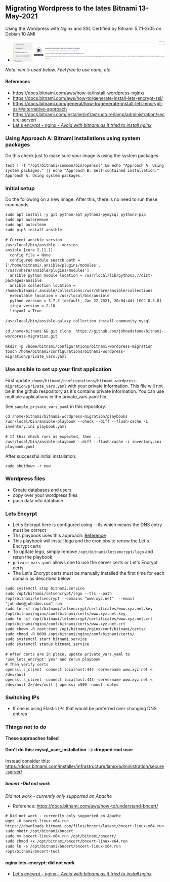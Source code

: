 ## Migrating Wordpress to the lates Bitnami 13-May-2021

Using the Wordpress with Nginx and SSL Certified by Bitnami 5.7.1-3r05 on Debian 10 AMI

* ![bitnami images](screenshots/nginx_bitnami_2.png) 

*Note: vim is used below.  Feel free to use nano, etc*

#### References
* https://docs.bitnami.com/aws/how-to/install-wordpress-nginx/
* https://docs.bitnami.com/aws/how-to/generate-install-lets-encrypt-ssl/
* https://docs.bitnami.com/general/how-to/generate-install-lets-encrypt-ssl/#alternative-approach
* https://docs.bitnami.com/installer/infrastructure/lamp/administration/secure-server/
* [Let's encyrpt - nginx - *Avoid with bitnami as it tried to install nginx*](https://www.nginx.com/blog/using-free-ssltls-certificates-from-lets-encrypt-with-nginx/)

### Using Approach A: Bitnami installations using system packages
Do this check just to make sure your image is using the system packages

```
test ! -f "/opt/bitnami/common/bin/openssl" && echo "Approach A: Using system packages." || echo "Approach B: Self-contained installation."
Approach A: Using system packages.
```

### Initial setup
Do the following on a new image.
After this, there is no need to run these commands

```
sudo apt install -y git python-apt python3-pymysql python3-pip
sudo apt autoremove
sudo apt autoclean
sudo pip3 install ansible 

# Current ansible version
/usr/local/bin/ansible --version
ansible [core 2.11.1] 
  config file = None
  configured module search path = ['/home/bitnami/.ansible/plugins/modules', '/usr/share/ansible/plugins/modules']
  ansible python module location = /usr/local/lib/python3.7/dist-packages/ansible
  ansible collection location = /home/bitnami/.ansible/collections:/usr/share/ansible/collections
  executable location = /usr/local/bin/ansible
  python version = 3.7.3 (default, Jan 22 2021, 20:04:44) [GCC 8.3.0]
  jinja version = 2.10
  libyaml = True

/usr/local/bin/ansible-galaxy collection install community.mysql

cd /home/bitnami && git clone  https://github.com/johnedstone/bitnami-wordpress-migration.git

mkdir -p /home/bitnami/configurations/bitnami-wordpress-migration
touch /home/bitnami/configurations/bitnami-wordpress-migration/private_vars.yaml
```

### Use ansible to set up your first application
First update `/home/bitnami/configurations/bitnami-wordpress-migration/private_vars.yaml` with your private information.
This file will not be in the github respository as it's contains private information.
You can use multiple applications in the private_vars.yaml file.

See `sample_private_vars_yaml` in this repository.

```
cd /home/bitnami/bitnami-wordpress-migration/playbooks
/usr/local/bin/ansible-playbook --check --diff --flush-cache -i inventory.ini playbook.yaml

# If this check runs as expected, then ...
/usr/local/bin/ansible-playbook --diff --flush-cache -i inventory.ini playbook.yaml
```

After successful initial installation:
```
sudo shutdown -r now
```

### Wordpress files
* [Create databases and users](https://docs.bitnami.com/aws/apps/wordpress/configuration/create-database/)
* copy over your wordpress files
* push data into database

### Lets Encyrpt
* Let's Encrypt here is configured using --tls which means the DNS entry must be correct
* Ths playbook uses this approach: [Reference](https://docs.bitnami.com/general/how-to/generate-install-lets-encrypt-ssl/#alternative-approach)
* This playbook will install lego and the cronjobs to renew the Let's Encrypt certs 
* To update lego, simply remove `/opt/bitnami/letsencrypt/lego` and rerun the playbook.
* `private_vars.yaml` allows one to use the server certs or Let's Encrypt certs
* The Let's Encrypt certs must be manually installed the first time for each domain as described below:

```
sudo systemctl stop bitnami.service
sudo /opt/bitnami/letsencrypt/lego --tls --path /opt/bitnami/letsencrypt --domains "www.xyz.net"  --email "johndoe@johndoe.com" run
sudo ln -sf /opt/bitnami/letsencrypt/certificates/www.xyz.net.key /opt/bitnami/nginx/conf/bitnami/certs/www.xyz.net.key
sudo ln -sf /opt/bitnami/letsencrypt/certificates/www.xyz.net.crt /opt/bitnami/nginx/conf/bitnami/certs/www.xyz.net.crt
sudo chown -R root:root /opt/bitnami/nginx/conf/bitnami/certs/
sudo chmod -R 0600 /opt/bitnami/nginx/conf/bitnami/certs/
sudo systemctl start bitnami.service
sudo systemctl status bitnami.service

# After certs are in place, update private_vars.yaml to 'use_lets_encrypt: yes' and rerun playbook
# Then verify certs
openssl s_client -connect localhost:443 -servername www.xyz.net < /dev/null
openssl s_client -connect localhost:443 -servername www.xyz.net < /dev/null 2>/dev/null | openssl x509 -noout -dates
```

### Switching IPs
* If one is using Elastic IPs that would be preferred over changing DNS entires
### Things not to do

**These approaches failed**

#### Don't do this: mysql_user_installation  --> dropped root user
Instead consider this: https://docs.bitnami.com/installer/infrastructure/lamp/administration/secure-server/

##### bncert -Did not work
*Did not work - currently only supported on _Apache_*
* Reference: https://docs.bitnami.com/aws/how-to/understand-bncert/

```
# Did not work - currently only supported on Apache
wget -O bncert-linux-x64.run https://downloads.bitnami.com/files/bncert/latest/bncert-linux-x64.run
sudo mkdir /opt/bitnami/bncert
sudo mv bncert-linux-x64.run /opt/bitnami/bncert/
sudo chmod +x /opt/bitnami/bncert/bncert-linux-x64.run
sudo ln -s /opt/bitnami/bncert/bncert-linux-x64.run /opt/bitnami/bncert-tool
```

#### nginx lets-encrypt: did not work

* [Let's encyrpt - nginx - *Avoid with bitnami as it tried to install nginx*](https://www.nginx.com/blog/using-free-ssltls-certificates-from-lets-encrypt-with-nginx/)
